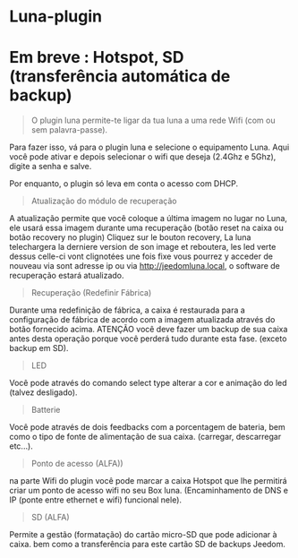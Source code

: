 # Luna-plugin

# Em breve : Hotspot, SD (transferência automática de backup)

> O plugin luna permite-te ligar da tua luna a uma rede Wifi (com ou sem palavra-passe).

Para fazer isso, vá para o plugin luna e selecione o equipamento Luna.
Aqui você pode ativar e depois selecionar o wifi que deseja (2.4Ghz e 5Ghz), digite a senha e salve.

Por enquanto, o plugin só leva em conta o acesso com DHCP.

> Atualização do módulo de recuperação

A atualização permite que você coloque a última imagem no lugar no Luna, ele usará essa imagem durante uma recuperação (botão reset na caixa ou botão recovery no plugin)
Cliquez sur le bouton recovery, La luna telechargera la derniere version de son image et reboutera, les led verte dessus celle-ci vont clignotées une fois fixe vous pourrez y acceder de nouveau via sont adresse ip ou via http://jeedomluna.local, o software de recuperação estará atualizado.

> Recuperação (Redefinir Fábrica)

Durante uma redefinição de fábrica, a caixa é restaurada para a configuração de fábrica de acordo com a imagem atualizada através do botão fornecido acima. ATENÇÃO você deve fazer um backup de sua caixa antes desta operação porque você perderá tudo durante esta fase. (exceto backup em SD).

> LED

Você pode através do comando select type alterar a cor e animação do led (talvez desligado).

> Batterie

Você pode através de dois feedbacks com a porcentagem de bateria, bem como o tipo de fonte de alimentação de sua caixa. (carregar, descarregar etc...).

> Ponto de acesso (ALFA))

na parte Wifi do plugin você pode marcar a caixa Hotspot que lhe permitirá criar um ponto de acesso wifi no seu Box luna. (Encaminhamento de DNS e IP (ponte entre ethernet e wifi) funcional nele).

> SD (ALFA)

Permite a gestão (formatação) do cartão micro-SD que pode adicionar à caixa. bem como a transferência para este cartão SD de backups Jeedom.